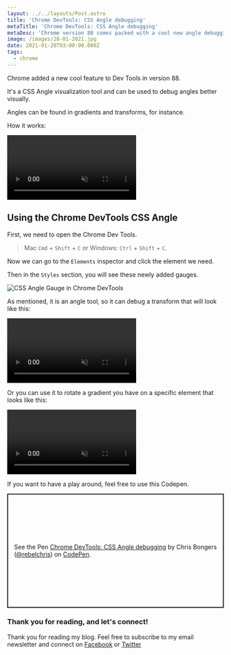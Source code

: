 ```yaml
---
layout: ../../layouts/Post.astro
title: 'Chrome DevTools: CSS Angle debugging'
metaTitle: 'Chrome DevTools: CSS Angle debugging'
metaDesc: 'Chrome version 88 comes packed with a cool new angle debugging tool'
image: /images/28-01-2021.jpg
date: 2021-01-28T03:00:00.000Z
tags:
  - chrome
---
```


Chrome added a new cool feature to Dev Tools in version 88.

It's a CSS Angle visualization tool and can be used to debug angles better visually.

Angles can be found in gradients and transforms, for instance.

How it works:

<video autoplay loop muted playsinline>
  <source src="https://res.cloudinary.com/daily-dev-tips/video/upload/q_auto/angle_wnj8yq.webm" type="video/webm" />
  <source src="https://res.cloudinary.com/daily-dev-tips/video/upload/q_auto/angle_rxq3jn.mp4" type="video/mp4" />
</video>

## Using the Chrome DevTools CSS Angle

First, we need to open the Chrome Dev Tools.

> Mac `Cmd` + `Shift` + `C` or Windows: `Ctrl` + `Shift` + `C`.

Now we can go to the `Elements` inspector and click the element we need.

Then in the `Styles` section, you will see these newly added gauges.

![CSS Angle Gauge in Chrome DevTools](https://cdn.hashnode.com/res/hashnode/image/upload/v1611389113241/qZIHYuwxz.png)

As mentioned, it is an angle tool, so it can debug a transform that will look like this:

<video autoplay loop muted playsinline>
  <source src="https://res.cloudinary.com/daily-dev-tips/video/upload/q_auto/angle-t_tnzibw.webm" type="video/webm" />
  <source src="https://res.cloudinary.com/daily-dev-tips/video/upload/q_auto/angle-t_kawycc.mp4" type="video/mp4" />
</video>

Or you can use it to rotate a gradient you have on a specific element that looks like this:

<video autoplay loop muted playsinline>
  <source src="https://res.cloudinary.com/daily-dev-tips/video/upload/q_auto/angle-3_b8r587.webm" type="video/webm" />
  <source src="https://res.cloudinary.com/daily-dev-tips/video/upload/q_auto/angle-3_ppusrl.mp4" type="video/mp4" />
</video>

If you want to have a play around, feel free to use this Codepen.

<p class="codepen" data-height="265" data-theme-id="dark" data-default-tab="html,result" data-user="rebelchris" data-slug-hash="RwGmQBQ" style="height: 265px; box-sizing: border-box; display: flex; align-items: center; justify-content: center; border: 2px solid; margin: 1em 0; padding: 1em;" data-pen-title="Chrome DevTools: CSS Angle debugging">
  <span>See the Pen <a href="https://codepen.io/rebelchris/pen/RwGmQBQ">
  Chrome DevTools: CSS Angle debugging</a> by Chris Bongers (<a href="https://codepen.io/rebelchris">@rebelchris</a>)
  on <a href="https://codepen.io">CodePen</a>.</span>
</p>
<script async src="https://cpwebassets.codepen.io/assets/embed/ei.js"></script>

### Thank you for reading, and let's connect!

Thank you for reading my blog. Feel free to subscribe to my email newsletter and connect on [Facebook](https://www.facebook.com/DailyDevTipsBlog) or [Twitter](https://twitter.com/DailyDevTips1)
